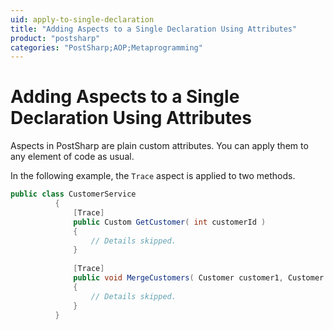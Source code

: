 ```yaml
---
uid: apply-to-single-declaration
title: "Adding Aspects to a Single Declaration Using Attributes"
product: "postsharp"
categories: "PostSharp;AOP;Metaprogramming"
---
```

# Adding Aspects to a Single Declaration Using Attributes

Aspects in PostSharp are plain custom attributes. You can apply them to any element of code as usual.

In the following example, the `Trace` aspect is applied to two methods. 

```csharp
public class CustomerService
          {
              [Trace]
              public Custom GetCustomer( int customerId )
              {
                  // Details skipped.
              }
              
              [Trace]
              public void MergeCustomers( Customer customer1, Customer customer2 );
              {
                  // Details skipped.
              }
          }
```

